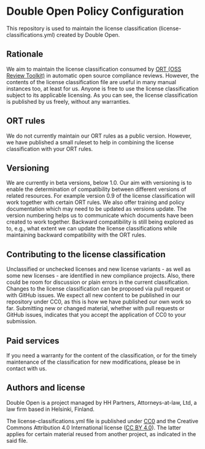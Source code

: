 <!--- 
SPDX-FileCopyrightText: 2021 Double Open by HH Partners, Attorneys-at-law, Ltd <doubleopen@hhpartners.fi>
SPDX-License-Identifier: CC0-1.0
-->

# Double Open Policy Configuration

This repository is used to maintain the license classification (license-classifications.yml) created by Double Open.

## Rationale

We aim to maintain the license classification consumed by [ORT (OSS Review Toolkit)](https://github.com/oss-review-toolkit/ort) in automatic open source compliance reviews. However, the contents of the license classification file are useful in many manual instances too, at least for us. Anyone is free to use the license classification subject to its applicable licensing. As you can see, the license classification is published by us freely, without any warranties.

## ORT rules

We do not currently maintain our ORT rules as a public version. However, we have published a small ruleset to help in combining the license classification with your ORT rules.

## Versioning

We are currently in beta versions, below 1.0. Our aim with versioning is to enable the determination of compatibility between different versions of related resources. For example version 0.9 of the license classification will work together with certain ORT rules. We also offer training and policy documentation which may need to be updated as versions update. The version numbering helps us to communicate which documents have been created to work together. Backward compatibility is still being explored as to, e.g., what extent we can update the license classifications while maintaining backward compatibility with the ORT rules.

## Contributing to the license classification

Unclassified or unchecked licenses and new license variants - as well as some new licenses - are identified in new compliance projects. Also, there could be room for discussion or plain errors in the current classification. Changes to the license classification can be proposed via pull request or with GitHub issues. We expect all new content to be published in our repository under CC0, as this is how we have published our own work so far. Submitting new or changed material, whether with pull requests or GitHub issues, indicates that you accept the application of CC0 to your submission.

## Paid services

If you need a warranty for the content of the classification, or for the timely maintenance of the classification for new modifications, please be in contact with us.

## Authors and license

Double Open is a project managed by HH Partners, Attorneys-at-law, Ltd, a law firm based in Helsinki, Finland.

The license-classifications.yml file is published under [CC0](https://creativecommons.org/share-your-work/public-domain/cc0/) and the Creative Commons Attribution 4.0 International license ([CC BY 4.0](https://creativecommons.org/licenses/by/4.0/)). The latter applies for certain material reused from another project, as indicated in the said file.
